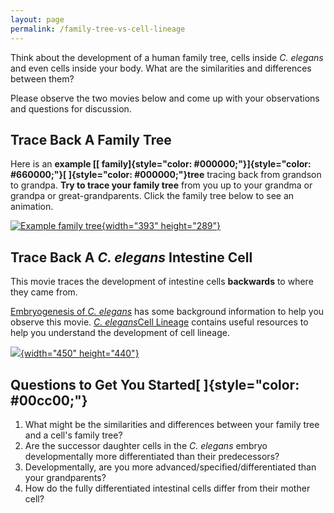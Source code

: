 ```yaml
---
layout: page
permalink: /family-tree-vs-cell-lineage
---
```

Think about the development of a human family tree, cells inside *C.
elegans* and even cells inside your body. What are the similarities and
differences between them?

Please observe the two movies below and come up with your observations
and questions for discussion.

Trace Back A Family Tree
------------------------

Here is an **example [[
family]{style="color: #000000;"}]{style="color: #660000;"}[
]{style="color: #000000;"}tree** tracing back from grandson to grandpa.
**Try to trace your family tree** from you up to your grandma or grandpa
or great-grandparents. Click the family tree below to see an animation.

[![Example family tree](files/worm/FamilyTraceBack.png){width="393"
height="289"}](files/worm/FamilyTraceBack.swf "Family tree animation opens in new window")

Trace Back A *C. elegans* Intestine Cell
----------------------------------------

This movie traces the development of intestine cells **backwards** to
where they came from.

[Embryogenesis of *C. elegans*](embryogenesis-c-elegans) has some
background information to help you observe this movie. *[C.
elegans](c-elegans-cell-lineage)*[Cell Lineage](c-elegans-cell-lineage)
contains useful resources to help you understand the development of cell
lineage.

[![](files/worm/LineageTraceBack.jpg){width="450"
height="440"}](files/worm/LineageTraceBack.swf "Lineage animation opens in new window")

Questions to Get You Started[ ]{style="color: #00cc00;"}
--------------------------------------------------------

1.  What might be the similarities and differences between your family
    tree and a cell\'s family tree?
2.  Are the successor daughter cells in the *C. elegans* embryo
    developmentally more differentiated than their predecessors?
3.  Developmentally, are you more advanced/specified/differentiated than
    your grandparents?
4.  How do the fully differentiated intestinal cells differ from their
    mother cell?
